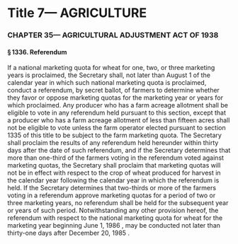 
# Title 7— AGRICULTURE
### CHAPTER 35— AGRICULTURAL ADJUSTMENT ACT OF 1938
#### § 1336. Referendum

If a national marketing quota for wheat for one, two, or three marketing years is proclaimed, the Secretary shall, not later than August 1 of the calendar year in which such national marketing quota is proclaimed, conduct a referendum, by secret ballot, of farmers to determine whether they favor or oppose marketing quotas for the marketing year or years for which proclaimed. Any producer who has a farm acreage allotment shall be eligible to vote in any referendum held pursuant to this section, except that a producer who has a farm acreage allotment of less than fifteen acres shall not be eligible to vote unless the farm operator elected pursuant to section 1335 of this title to be subject to the farm marketing quota. The Secretary shall proclaim the results of any referendum held hereunder within thirty days after the date of such referendum, and if the Secretary determines that more than one-third of the farmers voting in the referendum voted against marketing quotas, the Secretary shall proclaim that marketing quotas will not be in effect with respect to the crop of wheat produced for harvest in the calendar year following the calendar year in which the referendum is held. If the Secretary determines that two-thirds or more of the farmers voting in a referendum approve marketing quotas for a period of two or three marketing years, no referendum shall be held for the subsequent year or years of such period. Notwithstanding any other provision hereof, the referendum with respect to the national marketing quota for wheat for the marketing year beginning June 1, 1986 , may be conducted not later than thirty-one days after December 20, 1985 .
